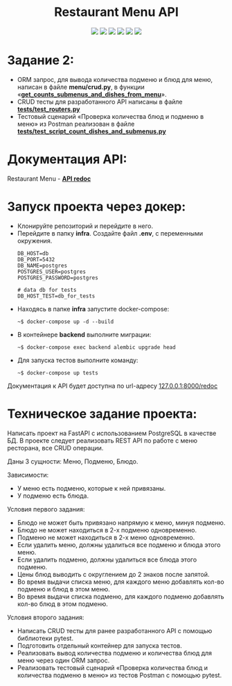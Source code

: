 <div id="header" align="center">
  <h1>Restaurant Menu API</h1>
  <img src="https://img.shields.io/badge/Python-3.10.11-F8F8FF?style=for-the-badge&logo=python&logoColor=20B2AA">
  <img src="https://img.shields.io/badge/FastAPI-0.109.0-F8F8FF?style=for-the-badge&logo=FastAPI&logoColor=20B2AA">
  <img src="https://img.shields.io/badge/PostgreSQL-555555?style=for-the-badge&logo=postgresql&logoColor=F5F5DC">
  <img src="https://img.shields.io/badge/SQLAlchemy-2.0.25-F8F8FF?style=for-the-badge&logo=SQLAlchemy&logoColor=20B2AA">
  <img src="https://img.shields.io/badge/Docker-555555?style=for-the-badge&logo=docker&logoColor=2496ED">
  <img src="https://img.shields.io/badge/Pytest-555555?style=for-the-badge&logo=pytest&logoColor=0A9EDC">
</div>

# Задание 2:
- ORM запрос, для вывода количества подменю и блюд для меню, написан в файле **menu/crud.py**, в функции «**[get_counts_submenus_and_dishes_from_menu](restaurant_menu/src/menu/crud.py#get_counts_submenus_and_dishes_from_menu)**».
- CRUD тесты для разработанного API написаны в файле **[tests/test_routers.py](restaurant_menu/tests/test_routers.py)**
- Тестовый сценарий «Проверка количества блюд и подменю в меню» из Postman реализован в файле **[tests/test_script_count_dishes_and_submenus.py](restaurant_menu/tests/test_script_count_dishes_and_submenus.py)**

# Документация API:
Restaurant Menu - **[API redoc](https://clownvkkaschenko.github.io/RestaurantMenuAPI/)**

# Запуск проекта через докер:

- Клонируйте репозиторий и перейдите в него.
- Перейдите в папку **infra**. Создайте файл **.env**, с переменными окружения.
  ```
  DB_HOST=db
  DB_PORT=5432
  DB_NAME=postgres
  POSTGRES_USER=postgres
  POSTGRES_PASSWORD=postgres

  # data db for tests
  DB_HOST_TEST=db_for_tests
  ``` 
- Находясь в папке **infra** запустите docker-compose:
  ```
  ~$ docker-compose up -d --build
  ```
- В контейнере **backend** выполните миграции:
  ```
  ~$ docker-compose exec backend alembic upgrade head
  ```
- Для запуска тестов выполните команду: 
  ```
  ~$ docker-compose up tests
  ```

Документация к API будет доступна по url-адресу [127.0.0.1:8000/redoc](http://127.0.0.1:8000/redoc)


# Техническое задание проекта:
Написать проект на FastAPI с использованием PostgreSQL в качестве БД. В проекте следует реализовать REST API по работе с меню ресторана, все CRUD операции.

Даны 3 сущности: Меню, Подменю, Блюдо.

Зависимости:

- У меню есть подменю, которые к ней привязаны.
- У подменю есть блюда.

Условия первого задания:
- Блюдо не может быть привязано напрямую к меню, минуя подменю.
- Блюдо не может находиться в 2-х подменю одновременно.
- Подменю не может находиться в 2-х меню одновременно.
- Если удалить меню, должны удалиться все подменю и блюда этого меню.
- Если удалить подменю, должны удалиться все блюда этого подменю.
- Цены блюд выводить с округлением до 2 знаков после запятой.
- Во время выдачи списка меню, для каждого меню добавлять кол-во подменю и блюд в этом меню.
- Во время выдачи списка подменю, для каждого подменю добавлять кол-во блюд в этом подменю.

Условия второго задания:
- Написать CRUD тесты для ранее разработанного API с помощью библиотеки pytest.
- Подготовить отдельный контейнер для запуска тестов.
- Реализовать вывод количества подменю и количества блюд для меню через один ORM запрос.
- Реализовать тестовый сценарий «Проверка количества блюд и количества подменю в меню» из тестов Postman с помощью pytest.



